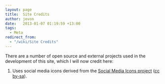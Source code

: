 ```yaml
---
layout: page
title:  Site Credits
author: jevon
date:   2013-01-07 01:19:59 +13:00
tags:
  - Meta
redirect_from:
  - "/wiki/Site Credits"
---
```


There are a number of open source and external projects used in the development of this site, which I will now credit here:

1. Uses social media icons derived from the <a href="http://www.paulrobertlloyd.com/2009/06/social_media_icons/">Social Media Icons project</a> (<a href="http://creativecommons.org/licenses/by-sa/3.0/">cc by-sa</a>).
